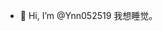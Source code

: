 - 👋 Hi, I’m @Ynn052519
我想睡觉。

<!---
Ynn052519/Ynn052519 is a ✨ special ✨ repository because its `README.md` (this file) appears on your GitHub profile.
You can click the Preview link to take a look at your changes.
--->
